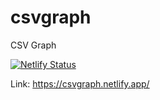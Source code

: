 # csvgraph

CSV Graph

[![Netlify Status](https://api.netlify.com/api/v1/badges/33e7a2ac-0734-4c73-b8e3-9caf030ad428/deploy-status)](https://app.netlify.com/sites/csv-grapher/deploys)

Link: https://csvgraph.netlify.app/
